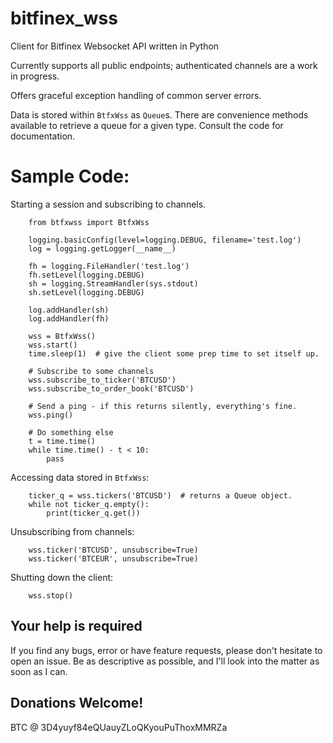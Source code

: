 # bitfinex_wss
Client for Bitfinex Websocket API written in Python

Currently supports all public endpoints; authenticated channels are a
work in progress.

Offers graceful exception handling of common server errors.

Data is stored within `BtfxWss` as `Queue`s. There are convenience
methods available to retrieve a queue for a given type. Consult
the code for documentation.


# Sample Code:

Starting a session and subscribing to channels.

```
    from btfxwss import BtfxWss
    
    logging.basicConfig(level=logging.DEBUG, filename='test.log')
    log = logging.getLogger(__name__)

    fh = logging.FileHandler('test.log')
    fh.setLevel(logging.DEBUG)
    sh = logging.StreamHandler(sys.stdout)
    sh.setLevel(logging.DEBUG)

    log.addHandler(sh)
    log.addHandler(fh)
    
    wss = BtfxWss()
    wss.start()
    time.sleep(1)  # give the client some prep time to set itself up.
    
    # Subscribe to some channels
    wss.subscribe_to_ticker('BTCUSD')
    wss.subscribe_to_order_book('BTCUSD')
    
    # Send a ping - if this returns silently, everything's fine.
    wss.ping()
    
    # Do something else
    t = time.time()
    while time.time() - t < 10:
        pass
```

Accessing data stored in `BtfxWss`:
```
    ticker_q = wss.tickers('BTCUSD')  # returns a Queue object. 
    while not ticker_q.empty():
        print(ticker_q.get())
```

Unsubscribing from channels:
```
    wss.ticker('BTCUSD', unsubscribe=True)
    wss.ticker('BTCEUR', unsubscribe=True)
```

Shutting down the client:

```
    wss.stop()
```


## Your help is required

If you find any bugs, error or have feature requests, please don't hesitate to open an issue. 
Be as descriptive as possible, and I'll look into the matter as soon as I can.

## Donations Welcome!

BTC @ 3D4yuyf84eQUauyZLoQKyouPuThoxMMRZa
